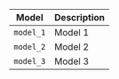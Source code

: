 Model     | Description
----------|--------------
`model_1` | Model 1
`model_2` | Model 2
`model_3` | Model 3
